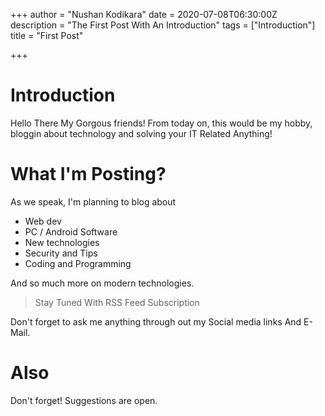 +++
author = "Nushan Kodikara"
date = 2020-07-08T06:30:00Z
description = "The First Post With An Introduction"
tags = ["Introduction"]
title = "First Post"

+++
# Introduction

Hello There My Gorgous friends! From today on, this would be my hobby, bloggin about technology and solving your IT Related Anything!

# What I'm Posting?

As we speak, I'm planning to blog about

* Web dev
* PC / Android Software
* New technologies
* Security and Tips
* Coding and Programming

And so much more on modern technologies.

> Stay Tuned With RSS Feed Subscription

Don't forget to ask me anything through out my Social media links And E-Mail. 

# Also

Don't forget! Suggestions are open.